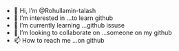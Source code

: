 - 👋 Hi, I’m @Rohullamin-talash
- 👀 I’m interested in ...to learn github
- 🌱 I’m currently learning ...github issuse
- 💞️ I’m looking to collaborate on ...someone on my github
- 📫 How to reach me ...on github


<!---
Rohullamin-talash/Rohullamin-talash is a ✨ special ✨ repository because its `README.md` (this file) appears on your GitHub profile.
You can click the Preview link to take a look at your changes.
--->
